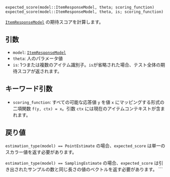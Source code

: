 ```
expected_score(model::ItemResponseModel, theta; scoring_function)
expected_score(model::ItemResponseModel, theta, is; scoring_function)
```

[`ItemResponseModel`](@ref) の期待スコアを計算します。

## 引数

  * `model`: [`ItemResponseModel`](@ref)
  * `theta`: 人のパラメータ値
  * `is`: 1つまたは複数のアイテム識別子。`is`が省略された場合、テスト全体の期待スコアが返されます。

## キーワード引数

  * `scoring_function`: すべての可能な応答値 `y` を値 `x` にマッピングする形式の二項関数 `f(y, ctx) = x`。引数 `ctx` には現在のアイテムコンテキストが含まれます。

## 戻り値

`estimation_type(model) == PointEstimate` の場合、`expected_score` は単一のスカラー値を返す必要があります。

`estimation_type(model) == SamplingEstimate` の場合、`expected_score` は引き出されたサンプルの数と同じ長さの値のベクトルを返す必要があります。 ```

